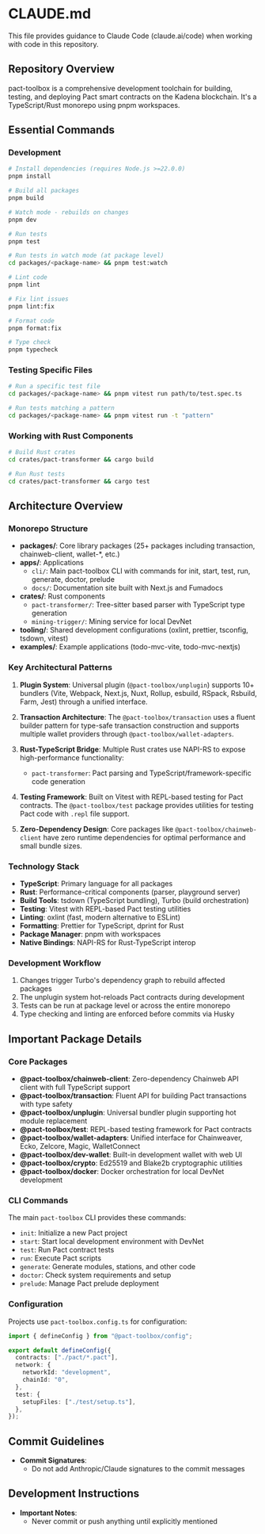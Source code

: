 # CLAUDE.md

This file provides guidance to Claude Code (claude.ai/code) when working with code in this repository.

## Repository Overview

pact-toolbox is a comprehensive development toolchain for building, testing, and deploying Pact smart contracts on the Kadena blockchain. It's a TypeScript/Rust monorepo using pnpm workspaces.

## Essential Commands

### Development

```bash
# Install dependencies (requires Node.js >=22.0.0)
pnpm install

# Build all packages
pnpm build

# Watch mode - rebuilds on changes
pnpm dev

# Run tests
pnpm test

# Run tests in watch mode (at package level)
cd packages/<package-name> && pnpm test:watch

# Lint code
pnpm lint

# Fix lint issues
pnpm lint:fix

# Format code
pnpm format:fix

# Type check
pnpm typecheck
```

### Testing Specific Files

```bash
# Run a specific test file
cd packages/<package-name> && pnpm vitest run path/to/test.spec.ts

# Run tests matching a pattern
cd packages/<package-name> && pnpm vitest run -t "pattern"
```

### Working with Rust Components

```bash
# Build Rust crates
cd crates/pact-transformer && cargo build

# Run Rust tests
cd crates/pact-transformer && cargo test
```

## Architecture Overview

### Monorepo Structure

- **packages/**: Core library packages (25+ packages including transaction, chainweb-client, wallet-\*, etc.)
- **apps/**: Applications
  - `cli/`: Main pact-toolbox CLI with commands for init, start, test, run, generate, doctor, prelude
  - `docs/`: Documentation site built with Next.js and Fumadocs
- **crates/**: Rust components
  - `pact-transformer/`: Tree-sitter based parser with TypeScript type generation
  - `mining-trigger/`: Mining service for local DevNet
- **tooling/**: Shared development configurations (oxlint, prettier, tsconfig, tsdown, vitest)
- **examples/**: Example applications (todo-mvc-vite, todo-mvc-nextjs)

### Key Architectural Patterns

1. **Plugin System**: Universal plugin (`@pact-toolbox/unplugin`) supports 10+ bundlers (Vite, Webpack, Next.js, Nuxt, Rollup, esbuild, RSpack, Rsbuild, Farm, Jest) through a unified interface.

2. **Transaction Architecture**: The `@pact-toolbox/transaction` uses a fluent builder pattern for type-safe transaction construction and supports multiple wallet providers through `@pact-toolbox/wallet-adapters`.

3. **Rust-TypeScript Bridge**: Multiple Rust crates use NAPI-RS to expose high-performance functionality:
   - `pact-transformer`: Pact parsing and TypeScript/framework-specific code generation

4. **Testing Framework**: Built on Vitest with REPL-based testing for Pact contracts. The `@pact-toolbox/test` package provides utilities for testing Pact code with `.repl` file support.

5. **Zero-Dependency Design**: Core packages like `@pact-toolbox/chainweb-client` have zero runtime dependencies for optimal performance and small bundle sizes.

### Technology Stack

- **TypeScript**: Primary language for all packages
- **Rust**: Performance-critical components (parser, playground server)
- **Build Tools**: tsdown (TypeScript bundling), Turbo (build orchestration)
- **Testing**: Vitest with REPL-based Pact testing utilities
- **Linting**: oxlint (fast, modern alternative to ESLint)
- **Formatting**: Prettier for TypeScript, dprint for Rust
- **Package Manager**: pnpm with workspaces
- **Native Bindings**: NAPI-RS for Rust-TypeScript interop

### Development Workflow

1. Changes trigger Turbo's dependency graph to rebuild affected packages
2. The unplugin system hot-reloads Pact contracts during development
3. Tests can be run at package level or across the entire monorepo
4. Type checking and linting are enforced before commits via Husky

## Important Package Details

### Core Packages

- **@pact-toolbox/chainweb-client**: Zero-dependency Chainweb API client with full TypeScript support
- **@pact-toolbox/transaction**: Fluent API for building Pact transactions with type safety
- **@pact-toolbox/unplugin**: Universal bundler plugin supporting hot module replacement
- **@pact-toolbox/test**: REPL-based testing framework for Pact contracts
- **@pact-toolbox/wallet-adapters**: Unified interface for Chainweaver, Ecko, Zelcore, Magic, WalletConnect
- **@pact-toolbox/dev-wallet**: Built-in development wallet with web UI
- **@pact-toolbox/crypto**: Ed25519 and Blake2b cryptographic utilities
- **@pact-toolbox/docker**: Docker orchestration for local DevNet development

### CLI Commands

The main `pact-toolbox` CLI provides these commands:

- `init`: Initialize a new Pact project
- `start`: Start local development environment with DevNet
- `test`: Run Pact contract tests
- `run`: Execute Pact scripts
- `generate`: Generate modules, stations, and other code
- `doctor`: Check system requirements and setup
- `prelude`: Manage Pact prelude deployment

### Configuration

Projects use `pact-toolbox.config.ts` for configuration:

```typescript
import { defineConfig } from "@pact-toolbox/config";

export default defineConfig({
  contracts: ["./pact/*.pact"],
  network: {
    networkId: "development",
    chainId: "0",
  },
  test: {
    setupFiles: ["./test/setup.ts"],
  },
});
```

## Commit Guidelines

- **Commit Signatures**:
  - Do not add Anthropic/Claude signatures to the commit messages

## Development Instructions

- **Important Notes**:
  - Never commit or push anything until explicitly mentioned
